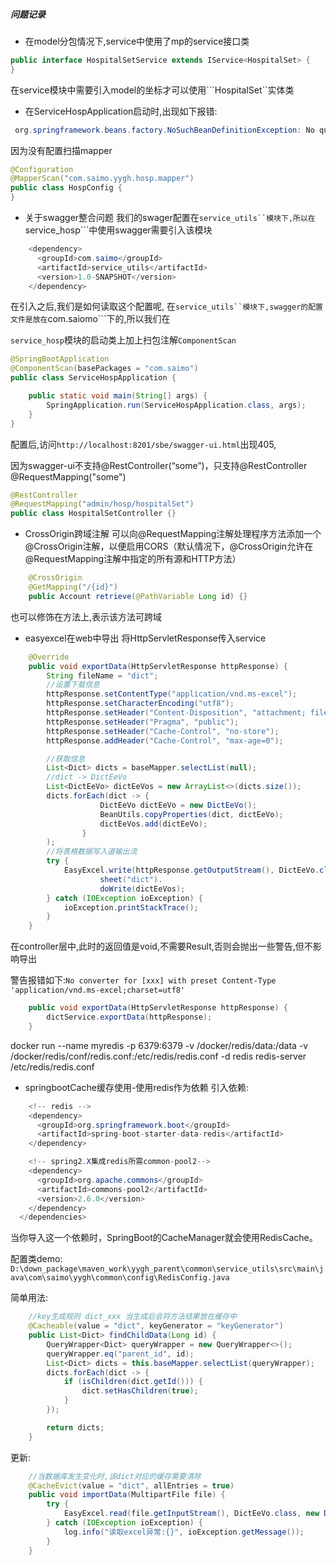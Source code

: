 ##### 问题记录
- 在model分包情况下,service中使用了mp的service接口类
```java
public interface HospitalSetService extends IService<HospitalSet> {
}
```
在service模块中需要引入model的坐标才可以使用```HospitalSet``实体类
- 在ServiceHospApplication启动时,出现如下报错:
```java
 org.springframework.beans.factory.NoSuchBeanDefinitionException: No qualifying bean of type 'com.saimo.yygh.hosp.mapper.HospitalSetMapper' available: expected at least 1 bean which qualifies as autowire candidate
```
因为没有配置扫描mapper
```java
@Configuration
@MapperScan("com.saimo.yygh.hosp.mapper")
public class HospConfig {
}

```
- 关于swagger整合问题
我们的swager配置在```service_utils``模块下,所以在```service_hosp```中使用swagger需要引入该模块
```java
    <dependency>
      <groupId>com.saimo</groupId>
      <artifactId>service_utils</artifactId>
      <version>1.0-SNAPSHOT</version>
    </dependency>
```
在引入之后,我们是如何读取这个配置呢, 在```service_utils``模块下,swagger的配置文件是放在```com.saiomo```下的,所以我们在


```service_hosp```模块的启动类上加上扫包注解```ComponentScan```
```java
@SpringBootApplication
@ComponentScan(basePackages = "com.saimo")
public class ServiceHospApplication {

    public static void main(String[] args) {
        SpringApplication.run(ServiceHospApplication.class, args);
    }
}

```
配置后,访问```http://localhost:8201/sbe/swagger-ui.html```出现405,

因为swagger-ui不支持@RestController(“some”)，只支持@RestController @RequestMapping("some")
```java
@RestController
@RequestMapping("admin/hosp/hospitalSet")
public class HospitalSetController {}
```
- CrossOrigin跨域注解
可以向@RequestMapping注解处理程序方法添加一个@CrossOrigin注解，以便启用CORS（默认情况下，@CrossOrigin允许在@RequestMapping注解中指定的所有源和HTTP方法）
```java
    @CrossOrigin
    @GetMapping("/{id}")
    public Account retrieve(@PathVariable Long id) {}
```
也可以修饰在方法上,表示该方法可跨域

- easyexcel在web中导出
将HttpServletResponse传入service
```java
    @Override
    public void exportData(HttpServletResponse httpResponse) {
        String fileName = "dict";
        //设置下载信息
        httpResponse.setContentType("application/vnd.ms-excel");
        httpResponse.setCharacterEncoding("utf8");
        httpResponse.setHeader("Content-Disposition", "attachment; filename=" + fileName + ".xlsx");
        httpResponse.setHeader("Pragma", "public");
        httpResponse.setHeader("Cache-Control", "no-store");
        httpResponse.addHeader("Cache-Control", "max-age=0");

        //获取信息
        List<Dict> dicts = baseMapper.selectList(null);
        //dict -> DictEeVo
        List<DictEeVo> dictEeVos = new ArrayList<>(dicts.size());
        dicts.forEach(dict -> {
                    DictEeVo dictEeVo = new DictEeVo();
                    BeanUtils.copyProperties(dict, dictEeVo);
                    dictEeVos.add(dictEeVo);
                }
        );
        //将表格数据写入道输出流
        try {
            EasyExcel.write(httpResponse.getOutputStream(), DictEeVo.class).
                    sheet("dict").
                    doWrite(dictEeVos);
        } catch (IOException ioException) {
            ioException.printStackTrace();
        }
    }
```
在controller层中,此时的返回值是void,不需要Result<Void>,否则会抛出一些警告,但不影响导出

警告报错如下:```No converter for [xxx] with preset Content-Type 'application/vnd.ms-excel;charset=utf8'```
```java
    public void exportData(HttpServletResponse httpResponse) {
        dictService.exportData(httpResponse);
    }
```

docker run --name myredis -p 6379:6379 -v /docker/redis/data:/data -v /docker/redis/conf/redis.conf:/etc/redis/redis.conf -d redis redis-server /etc/redis/redis.conf

- springbootCache缓存使用-使用redis作为依赖
引入依赖:
```java
    <!-- redis -->
    <dependency>
      <groupId>org.springframework.boot</groupId>
      <artifactId>spring-boot-starter-data-redis</artifactId>
    </dependency>

    <!-- spring2.X集成redis所需common-pool2-->
    <dependency>
      <groupId>org.apache.commons</groupId>
      <artifactId>commons-pool2</artifactId>
      <version>2.6.0</version>
    </dependency>
  </dependencies>
```
当你导入这一个依赖时，SpringBoot的CacheManager就会使用RedisCache。

配置类demo: ```D:\down_package\maven_work\yygh_parent\common\service_utils\src\main\java\com\saimo\yygh\common\config\RedisConfig.java```

简单用法:
```java
    //key生成规则 dict_xxx 当生成后会将方法结果放在缓存中
    @Cacheable(value = "dict", keyGenerator = "keyGenerator")
    public List<Dict> findChildData(Long id) {
        QueryWrapper<Dict> queryWrapper = new QueryWrapper<>();
        queryWrapper.eq("parent_id", id);
        List<Dict> dicts = this.baseMapper.selectList(queryWrapper);
        dicts.forEach(dict -> {
            if (isChildren(dict.getId())) {
                dict.setHasChildren(true);
            }
        });

        return dicts;
    }
```
更新:
```java
    //当数据库发生变化时,该dict对应的缓存需要清除
    @CacheEvict(value = "dict", allEntries = true)
    public void importData(MultipartFile file) {
        try {
            EasyExcel.read(file.getInputStream(), DictEeVo.class, new DictListener(baseMapper)).sheet().doRead();
        } catch (IOException ioException) {
            log.info("读取excel异常:{}", ioException.getMessage());
        }
    }
```

